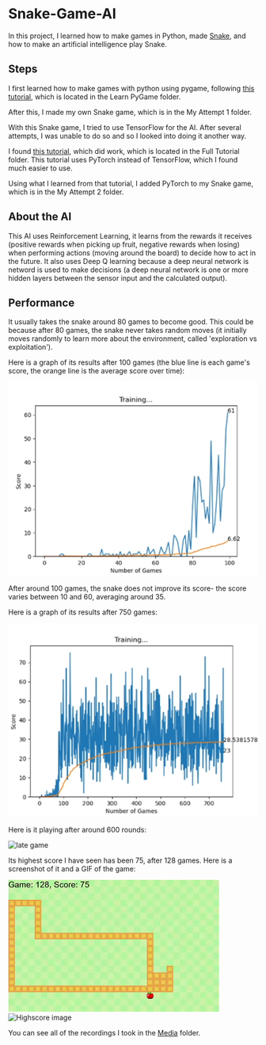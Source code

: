 # Snake-Game-AI
In this project, I learned how to make games in Python, made [Snake](https://en.wikipedia.org/wiki/Snake_(video_game_genre)), and how to make an artificial intelligence play Snake.

## Steps
I first learned how to make games with python using pygame, following [this tutorial](https://realpython.com/pygame-a-primer/), which is located in the Learn PyGame folder.

After this, I made my own Snake game, which is in the My Attempt 1 folder.

With this Snake game, I tried to use TensorFlow for the AI. After several attempts, I was unable to do so and so I looked into doing it another way.

I found [this tutorial](https://www.youtube.com/watch?v=PJl4iabBEz0&list=PLqnslRFeH2UrDh7vUmJ60YrmWd64mTTKV), which did work, which is located in the Full Tutorial folder. This tutorial uses PyTorch instead of TensorFlow, which I found much easier to use.

Using what I learned from that tutorial, I added PyTorch to my Snake game, which is in the My Attempt 2 folder.

## About the AI
This AI uses Reinforcement Learning, it learns from the rewards it receives (positive rewards when picking up fruit, negative rewards when losing) when performing actions (moving around the board) to decide how to act in the future. It also uses Deep Q learning because a deep neural network is netword is used to make decisions (a deep neural network is one or more hidden layers between the sensor input and the calculated output).

## Performance
It usually takes the snake around 80 games to become good. This could be because after 80 games, the snake never takes random moves (it initially moves randomly to learn more about the environment, called 'exploration vs exploitation').

Here is a graph of its results after 100 games (the blue line is each game's score, the orange line is the average score over time):

![Graph of 100 games](https://github.com/Delaminer/Snake-Game-AI/blob/master/Media/Graph%20100.png)

After around 100 games, the snake does not improve its score- the score varies between 10 and 60, averaging around 35.

Here is a graph of its results after 750 games:

![Graph of 750 games](https://github.com/Delaminer/Snake-Game-AI/blob/master/Media/Graph%20after%20game%20750.png)

Here is it playing after around 600 rounds:

![late game](https://github.com/Delaminer/Snake-Game-AI/blob/master/Media/ending.gif)

Its highest score I have seen has been 75, after 128 games. Here is a screenshot of it and a GIF of the game:

![Highscore image](https://github.com/Delaminer/Snake-Game-AI/blob/master/Media/highscore.png)
![Highscore image](https://github.com/Delaminer/Snake-Game-AI/blob/master/Media/highscore%20game.gif)

You can see all of the recordings I took in the [Media](https://github.com/Delaminer/Snake-Game-AI/tree/master/Media) folder.
